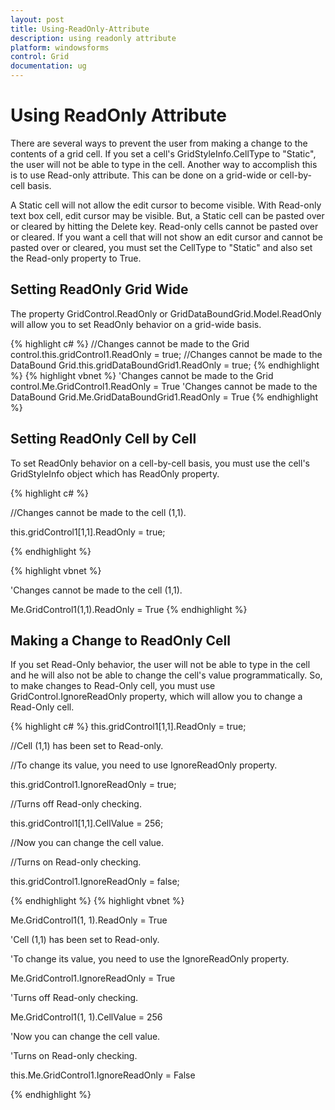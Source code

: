 ```yaml
---
layout: post
title: Using-ReadOnly-Attribute
description: using readonly attribute
platform: windowsforms
control: Grid
documentation: ug
---
```


# Using ReadOnly Attribute

There are several ways to prevent the user from making a change to the contents of a grid cell. If you set a cell's GridStyleInfo.CellType to "Static", the user will not be able to type in the cell. Another way to accomplish this is to use Read-only attribute. This can be done on a grid-wide or cell-by-cell basis. 

A Static cell will not allow the edit cursor to become visible. With Read-only text box cell, edit cursor may be visible. But, a Static cell can be pasted over or cleared by hitting the Delete key. Read-only cells cannot be pasted over or cleared. If you want a cell that will not show an edit cursor and cannot be pasted over or cleared, you must set the CellType to "Static" and also set the Read-only property to True.

## Setting ReadOnly Grid Wide

The property GridControl.ReadOnly or GridDataBoundGrid.Model.ReadOnly will allow you to set ReadOnly behavior on a grid-wide basis.

{% highlight c#  %}
//Changes cannot be made to the Grid control.this.gridControl1.ReadOnly = true;  //Changes cannot be made to the DataBound Grid.this.gridDataBoundGrid1.ReadOnly = true;
{% endhighlight   %}
{% highlight vbnet  %}
'Changes cannot be made to the Grid control.Me.GridControl1.ReadOnly = True   'Changes cannot be made to the DataBound Grid.Me.GridDataBoundGrid1.ReadOnly = True
{% endhighlight   %}

## Setting ReadOnly Cell by Cell



To set ReadOnly behavior on a cell-by-cell basis, you must use the cell's GridStyleInfo object which has ReadOnly property. 



{% highlight c#  %}

//Changes cannot be made to the cell (1,1).

this.gridControl1[1,1].ReadOnly = true;

{% endhighlight   %}


{% highlight vbnet  %}


'Changes cannot be made to the cell (1,1).

Me.GridControl1(1,1).ReadOnly = True
{% endhighlight   %}

## Making a Change to ReadOnly Cell

If you set Read-Only behavior, the user will not be able to type in the cell and he will also not be able to change the cell's value programmatically. So, to make changes to Read-Only cell, you must use GridControl.IgnoreReadOnly property, which will allow you to change a Read-Only cell.






{% highlight c#  %}
this.gridControl1[1,1].ReadOnly = true; 



//Cell (1,1) has been set to Read-only. 

//To change its value, you need to use IgnoreReadOnly property.

this.gridControl1.IgnoreReadOnly = true;



//Turns off Read-only checking.

this.gridControl1[1,1].CellValue = 256; 



//Now you can change the cell value.

//Turns on Read-only checking.

this.gridControl1.IgnoreReadOnly = false;



{% endhighlight   %}
{% highlight vbnet  %}



Me.GridControl1(1, 1).ReadOnly = True 



'Cell (1,1) has been set to Read-only.

'To change its value, you need to use the IgnoreReadOnly property.

Me.GridControl1.IgnoreReadOnly = True   



'Turns off Read-only checking.

Me.GridControl1(1, 1).CellValue = 256  



'Now you can change the cell value.

'Turns on Read-only checking.

this.Me.GridControl1.IgnoreReadOnly = False   

{% endhighlight   %}

